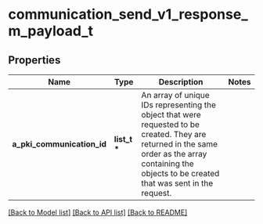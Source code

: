 # communication_send_v1_response_m_payload_t

## Properties
Name | Type | Description | Notes
------------ | ------------- | ------------- | -------------
**a_pki_communication_id** | **list_t \*** | An array of unique IDs representing the object that were requested to be created.  They are returned in the same order as the array containing the objects to be created that was sent in the request. | 

[[Back to Model list]](../README.md#documentation-for-models) [[Back to API list]](../README.md#documentation-for-api-endpoints) [[Back to README]](../README.md)



